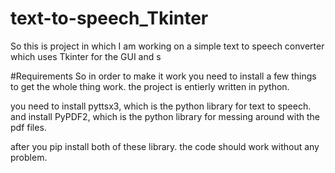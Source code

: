 # text-to-speech_Tkinter
So this is project in which I am working on a simple text to speech converter which uses Tkinter for the GUI and s  

#Requirements
So in order to make it work you need to install a few things to get the whole thing work. the project is entierly written in python.

you need to install pyttsx3, which is the python library for text to speech.
and install PyPDF2, which is the python library for messing around with the pdf files.

after you pip install both of these library. the code should work without any problem.

